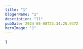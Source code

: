 ```yaml
---
title: "1"
blogerName: "1"
description: "11"
pubDate: 2024-05-08T23:34:25.947Z
heroImage: "1"
---
```

1